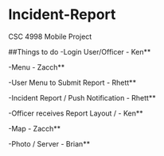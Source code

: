 # Incident-Report
CSC 4998 Mobile Project

##Things to do
-Login  User/Officer -  Ken**

-Menu -  Zacch**

-User Menu to Submit Report -  Rhett**

-Incident Report / Push Notification   -  Rhett**

-Officer receives Report Layout /   -  Ken**

-Map  -  Zacch**

-Photo / Server -  Brian**

